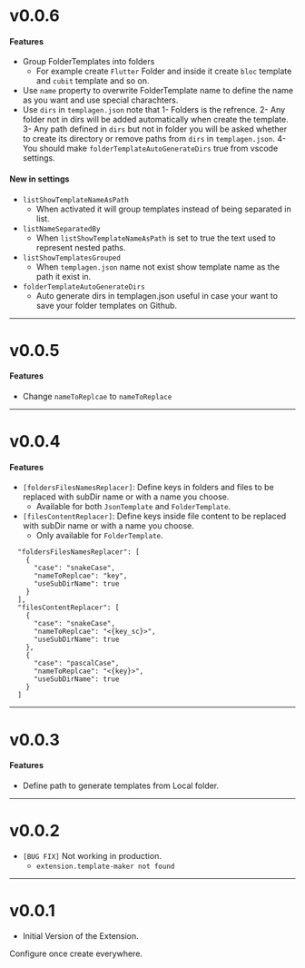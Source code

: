 <!-- TODO every release -->

# v0.0.6

#### Features

- Group FolderTemplates into folders
  - For example create `Flutter` Folder and inside it create `bloc` template and `cubit` template and so on.
- Use `name` property to overwrite FolderTemplate name to define the name as you want and use special charachters.
- Use `dirs` in `templagen.json` note that
  1- Folders is the refrence.
  2- Any folder not in dirs will be added automatically when create the template.
  3- Any path defined in `dirs` but not in folder you will be asked whether to create its directory or remove paths from `dirs` in `templagen.json`.
  4- You should make `folderTemplateAutoGenerateDirs` true from vscode settings.

#### New in settings

- `listShowTemplateNameAsPath`
  - When activated it will group templates instead of being separated in list.
- `listNameSeparatedBy`
  - When `listShowTemplateNameAsPath` is set to true the text used to represent nested paths.
- `listShowTemplatesGrouped`
  - When `templagen.json` name not exist show template name as the path it exist in.
- `folderTemplateAutoGenerateDirs`
  - Auto generate dirs in templagen.json useful in case your want to save your folder templates on Github.

---

# v0.0.5

#### Features

- Change `nameToReplcae` to `nameToReplace`

---

# v0.0.4

#### Features

- `[foldersFilesNamesReplacer]`: Define keys in folders and files to be replaced with subDir name or with a name you choose.
  - Available for both `JsonTemplate` and `FolderTemplate`.
- `[filesContentReplacer]`: Define keys inside file content to be replaced with subDir name or with a name you choose.
  - Only available for `FolderTemplate`.

```
  "foldersFilesNamesReplacer": [
    {
      "case": "snakeCase",
      "nameToReplcae": "key",
      "useSubDirName": true
    }
  ],
  "filesContentReplacer": [
    {
      "case": "snakeCase",
      "nameToReplcae": "<{key_sc}>",
      "useSubDirName": true
    },
    {
      "case": "pascalCase",
      "nameToReplcae": "<{key}>",
      "useSubDirName": true
    }
  ]

```

---

# v0.0.3

#### Features

- Define path to generate templates from Local folder.

---

# v0.0.2

- `[BUG FIX]` Not working in production.
  - `extension.template-maker not found`

---

# v0.0.1

- Initial Version of the Extension.

Configure once create everywhere.
